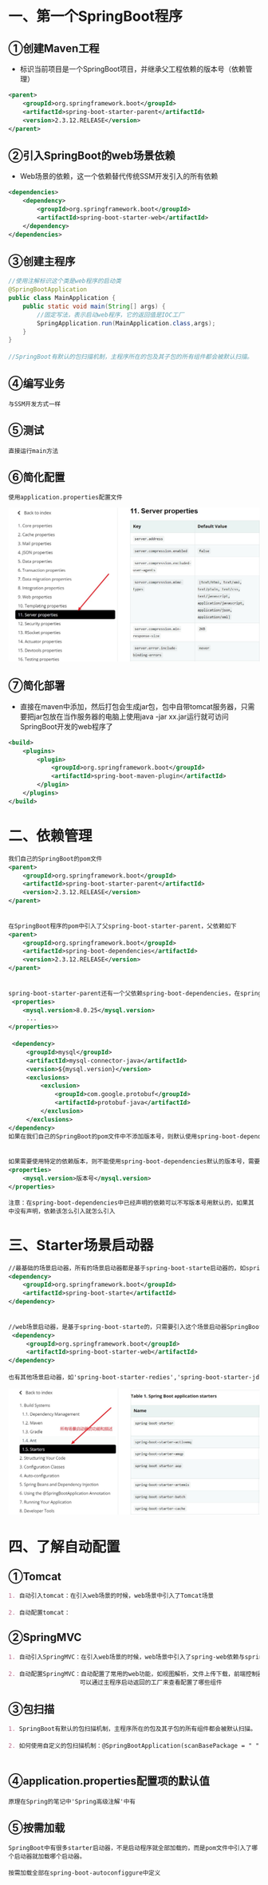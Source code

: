 # 一、第一个SpringBoot程序

## ①创建Maven工程

- 标识当前项目是一个SpringBoot项目，并继承父工程依赖的版本号（依赖管理）

```xml
<parent>
    <groupId>org.springframework.boot</groupId>
    <artifactId>spring-boot-starter-parent</artifactId>
    <version>2.3.12.RELEASE</version>
</parent>
```



## ②引入SpringBoot的web场景依赖

- Web场景的依赖，这一个依赖替代传统SSM开发引入的所有依赖

~~~xml
<dependencies>
    <dependency>
        <groupId>org.springframework.boot</groupId>
        <artifactId>spring-boot-starter-web</artifactId>
    </dependency>
</dependencies>
~~~



## ③创建主程序

~~~java
//使用注解标识这个类是web程序的启动类
@SpringBootApplication
public class MainApplication {
    public static void main(String[] args) {
        //固定写法，表示启动web程序，它的返回值是IOC工厂
        SpringApplication.run(MainApplication.class,args);
    }
}

//SpringBoot有默认的包扫描机制，主程序所在的包及其子包的所有组件都会被默认扫描。 
~~~



## ④编写业务

```
与SSM开发方式一样
```



## ⑤测试

```
直接运行main方法
```



## ⑥简化配置

```
使用application.properties配置文件
```

![](application_properties配置文件可以配置的东西.jpg)

## ⑦简化部署

- 直接在maven中添加，然后打包会生成jar包，包中自带tomcat服务器，只需要把jar包放在当作服务器的电脑上使用java -jar xx.jar运行就可访问SpringBoot开发的web程序了

~~~xml
<build>
    <plugins>
        <plugin>
            <groupId>org.springframework.boot</groupId>
            <artifactId>spring-boot-maven-plugin</artifactId>
        </plugin>
    </plugins>
</build>
~~~



# 二、依赖管理

```xml
我们自己的SpringBoot的pom文件
<parent>
    <groupId>org.springframework.boot</groupId>
    <artifactId>spring-boot-starter-parent</artifactId>
    <version>2.3.12.RELEASE</version>
</parent>


在SpringBoot程序的pom中引入了父spring-boot-starter-parent，父依赖如下
<parent>
    <groupId>org.springframework.boot</groupId>
    <artifactId>spring-boot-dependencies</artifactId>
    <version>2.3.12.RELEASE</version>
</parent>


spring-boot-starter-parent还有一个父依赖spring-boot-dependencies，在spring-boot-dependencies中，引入了所有具体开发时需要使用的依赖及其版本号。如数据库连接
 <properties>
    <mysql.version>8.0.25</mysql.version>
     ...
</properties>>

 <dependency>
     <groupId>mysql</groupId>
     <artifactId>mysql-connector-java</artifactId>
     <version>${mysql.version}</version>
     <exclusions>
         <exclusion>
             <groupId>com.google.protobuf</groupId>
             <artifactId>protobuf-java</artifactId>
         </exclusion>
     </exclusions>
</dependency>
如果在我们自己的SpringBoot的pom文件中不添加版本号，则默认使用spring-boot-dependencies中定义的版本号。


如果需要使用特定的依赖版本，则不能使用spring-boot-dependencies默认的版本号，需要在我们自己的pom中重写覆盖，代码如下
<properties>
    <mysql.version>版本号</mysql.version>
</properties>

```

```
注意：在spring-boot-dependencies中已经声明的依赖可以不写版本号用默认的，如果其中没有声明，依赖该怎么引入就怎么引入
```



# 三、Starter场景启动器

```xml
//最基础的场景启动器，所有的场景启动器都是基于spring-boot-starte启动器的，如spring-boot-starter-web
<dependency>
    <groupId>org.springframework.boot</groupId>
    <artifactId>spring-boot-starte</artifactId>
</dependency>


//web场景启动器，是基于spring-boot-starte的，只需要引入这个场景启动器SpringBoot就会自动引入web开发所需要的全部jar包
 <dependency>
     <groupId>org.springframework.boot</groupId>
     <artifactId>spring-boot-starter-web</artifactId>
</dependency>

也有其他场景启动器，如'spring-boot-starter-redies','spring-boot-starter-jdbc'等等


```

![](所有场景启动器的功能和描述.jpg)

# 四、了解自动配置

## ①Tomcat

```markdown
1. 自动引入tomcat：在引入web场景的时候，web场景中引入了Tomcat场景

2. 自动配置tomcat：
```

##  ②SpringMVC

```markdown
1. 自动引入SpringMVC：在引入web场景的时候，web场景中引入了spring-web依赖与spring-webmvc依赖

2. 自动配置SpringMVC：自动配置了常用的web功能，如视图解析，文件上传下载，前端控制器...，
					可以通过主程序启动返回的工厂来查看配置了哪些组件
```

## ③包扫描

```markdown
1. SpringBoot有默认的包扫描机制，主程序所在的包及其子包的所有组件都会被默认扫描。 无需手动配置包扫描

2. 如何使用自定义的包扫描机制：@SpringBootApplication(scanBasePackage = " ")
	
```

## ④application.properties配置项的默认值

```
原理在Spring的笔记中'Spring高级注解'中有
```

## ⑤按需加载

```
SpringBoot中有很多starter启动器，不是启动程序就全部加载的，而是pom文件中引入了哪个启动器就加载哪个启动器。

按需加载全部在spring-boot-autoconfiggure中定义
```

